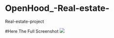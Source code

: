 # OpenHood_-Real-estate-
Real-estate-project

#Here The Full Screenshot 
<img src="/Assets/Full-screenshot.jpg">